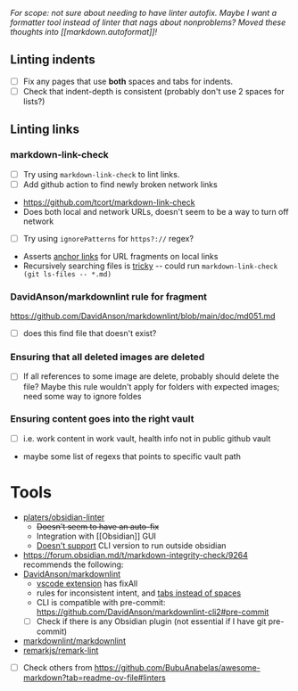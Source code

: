 *For scope: not sure about needing to have linter autofix. Maybe I want a formatter tool instead of linter that nags about nonproblems?*
*Moved these thoughts into [[markdown.autoformat]]!*
## Linting indents

- [ ] Fix any pages that use **both** spaces and tabs for indents.
- [ ] Check that indent-depth is consistent (probably don't use 2 spaces for lists?)

## Linting links

### markdown-link-check
- [ ] Try using `markdown-link-check` to lint links.
- [ ] Add github action to find newly broken network links
- https://github.com/tcort/markdown-link-check
- Does both local and network URLs, doesn't seem to be a way to turn off network
- [ ] Try using `ignorePatterns` for `https?://` regex?
- Asserts [anchor links](https://github.com/tcort/markdown-link-check/issues/91) for URL fragments on local links
- Recursively searching files is [tricky](https://github.com/tcort/markdown-link-check/issues/78) -- could run `markdown-link-check (git ls-files -- *.md)`
### DavidAnson/markdownlint rule for fragment
https://github.com/DavidAnson/markdownlint/blob/main/doc/md051.md
- [ ] does this find file that doesn't exist?

### Ensuring that all deleted images are deleted
- [ ] If all references to some image are delete, probably should delete the file? Maybe this rule wouldn't apply for folders with expected images; need some way to ignore foldes

### Ensuring content goes into the right vault
- [ ] i.e. work content in work vault, health info not in public github vault
- maybe some list of regexs that points to specific vault path

# Tools
- [platers/obsidian-linter](https://github.com/platers/obsidian-linter)
	- ~~Doesn't seem to have an auto-fix~~
	- Integration with [[Obsidian]] GUI
	- [Doesn't support](https://github.com/platers/obsidian-linter/issues/987) CLI version to run outside obsidian
- https://forum.obsidian.md/t/markdown-integrity-check/9264 recommends the following:
- [DavidAnson/markdownlint](https://github.com/DavidAnson/markdownlint)
	- [vscode extension](https://marketplace.visualstudio.com/items?itemName=DavidAnson.vscode-markdownlint) has fixAll
	- rules for inconsistent intent, and [tabs instead of spaces](https://github.com/DavidAnson/markdownlint/blob/main/doc/Rules.md#md010---hard-tabs)
	- CLI is compatible with pre-commit: https://github.com/DavidAnson/markdownlint-cli2#pre-commit
	- [ ] Check if there is any Obsidian plugin (not essential if I have git pre-commit)
- [markdownlint/markdownlint](https://github.com/markdownlint/markdownlint)
- [remarkjs/remark-lint](https://github.com/remarkjs/remark-lint)
- [ ] Check others from https://github.com/BubuAnabelas/awesome-markdown?tab=readme-ov-file#linters
